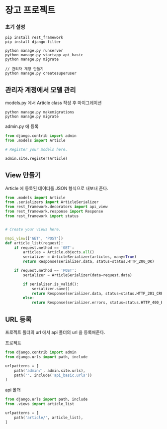 # 장고 프로젝트


### 초기 설정
```shell
pip install rest_framework
pip install django-filter

python manage.py runserver
python manage.py startapp api_basic
python manage.py migrate

// 관리자 계정 만들기
python manage.py createsuperuser
```

## 관리자 계정에서 모델 관리

models.py 에서 Article class 작성 후 마이그레이션
```shell
python manage.py makemigrations
python manage.py migrate
```

admin.py 에 등록

```python
from django.contrib import admin
from .models import Article

# Register your models here.

admin.site.register(Article)
```

## View 만들기

Article 에 등록된 데이터를 JSON 형식으로 내보내 준다.

```python
from .models import Article
from .serializers import ArticleSerializer
from rest_framework.decorators import api_view
from rest_framework.response import Response
from rest_framework import status


# Create your views here.

@api_view(['GET', 'POST'])
def article_list(request):
    if request.method == 'GET':
        articles = Article.objects.all()
        serializer = ArticleSerializer(articles, many=True)
        return Response(serializer.data, status=status.HTTP_200_OK)

    if request.method == 'POST':
        serializer = ArticleSerializer(data=request.data)

        if serializer.is_valid():
            serializer.save()
            return Response(serializer.data, status=status.HTTP_201_CREATED)
        else:
            return Response(serializer.errors, status=status.HTTP_400_BAD_REQUEST)
```

## URL 등록

프로젝트 폴더의 url 에서 api 폴더의 url 을 등록해준다.

프로젝트
```python
from django.contrib import admin
from django.urls import path, include

urlpatterns = [
    path('admin/', admin.site.urls),
    path('', include('api_basic.urls'))
]
```

api 폴더
```python
from django.urls import path, include
from .views import article_list

urlpatterns = [
    path('article/', article_list),
]
```

